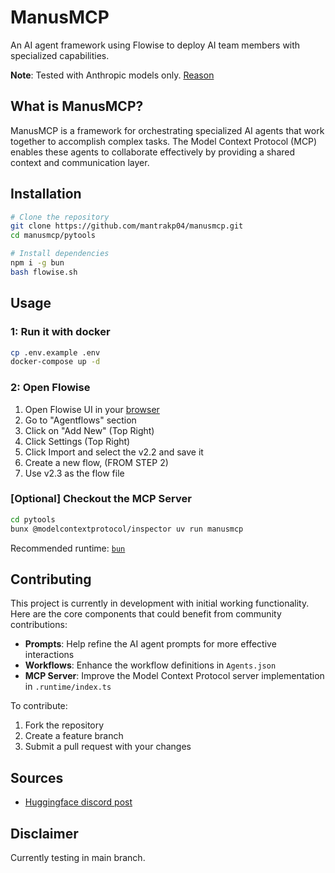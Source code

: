 # ManusMCP

An AI agent framework using Flowise to deploy AI team members with specialized capabilities.

**Note**: Tested with Anthropic models only. [Reason](https://x.com/barre_of_lube/status/1901661792667103351)

## What is ManusMCP?

ManusMCP is a framework for orchestrating specialized AI agents that work together to accomplish complex tasks. The Model Context Protocol (MCP) enables these agents to collaborate effectively by providing a shared context and communication layer.

## Installation

```bash
# Clone the repository
git clone https://github.com/mantrakp04/manusmcp.git
cd manusmcp/pytools

# Install dependencies
npm i -g bun
bash flowise.sh
```

## Usage

### 1: Run it with docker

```bash
cp .env.example .env
docker-compose up -d
```

### 2: Open Flowise

1. Open Flowise UI in your [browser](http://localhost:8001)
2. Go to "Agentflows" section
3. Click on "Add New" (Top Right)
4. Click Settings (Top Right)
5. Click Import and select the v2.2 and save it
6. Create a new flow, (FROM STEP 2)
7. Use v2.3 as the flow file

### [Optional] Checkout the MCP Server

```bash
cd pytools
bunx @modelcontextprotocol/inspector uv run manusmcp
```

Recommended runtime: [`bun`](https://bun.sh/)

## Contributing

This project is currently in development with initial working functionality. Here are the core components that could benefit from community contributions:

- **Prompts**: Help refine the AI agent prompts for more effective interactions
- **Workflows**: Enhance the workflow definitions in `Agents.json`
- **MCP Server**: Improve the Model Context Protocol server implementation in `.runtime/index.ts`

To contribute:

1. Fork the repository
2. Create a feature branch
3. Submit a pull request with your changes

## Sources

- [Huggingface discord post](https://discord.com/channels/879548962464493619/1348836305223815200)

## Disclaimer

Currently testing in main branch.

